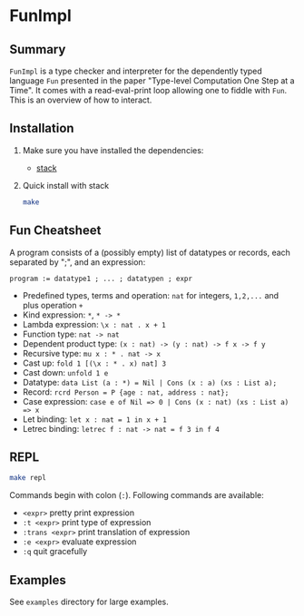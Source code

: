 # FunImpl

## Summary

`FunImpl` is a type checker and interpreter for the dependently typed
language `Fun` presented in the paper "Type-level Computation One Step
at a Time". It comes with a read-eval-print loop allowing one to
fiddle with `Fun`. This is an overview of how to interact.

## Installation ##

1. Make sure you have installed the dependencies:

    + [stack](https://github.com/commercialhaskell/stack/blob/release/doc/install_and_upgrade.md)

2. Quick install with stack

    ```bash
    make
    ```

## Fun Cheatsheet

A program consists of a (possibly empty) list of datatypes or records,
each separated by ";", and an expression:

```
program := datatype1 ; ... ; datatypen ; expr
```

+ Predefined types, terms and operation: `nat` for integers, `1,2,...` and plus operation `+`
+ Kind expression: `*`, `* -> *`
+ Lambda expression: `\x : nat . x + 1`
+ Function type: `nat -> nat`
+ Dependent product type: `(x : nat) -> (y : nat) -> f x -> f y`
+ Recursive type: `mu x : * . nat -> x`
+ Cast up: `fold 1 [(\x : * . x) nat] 3`
+ Cast down: `unfold 1 e`
+ Datatype: `data List (a : *) = Nil | Cons (x : a) (xs : List a);`
+ Record: `rcrd Person = P {age : nat, address : nat};`
+ Case expression: `case e of Nil => 0 | Cons (x : nat) (xs : List a) => x`
+ Let binding: `let x : nat = 1 in x + 1`
+ Letrec binding: `letrec f : nat -> nat = f 3 in f 4`

## REPL

```bash
make repl
```

Commands begin with colon (`:`). Following commands are available:

+ `<expr>`                   pretty print expression
+ `:t <expr>`                print type of expression
+ `:trans <expr>`            print translation of expression
+ `:e <expr>`                evaluate expression
+ `:q`                       quit gracefully

## Examples

See `examples` directory for large examples.
